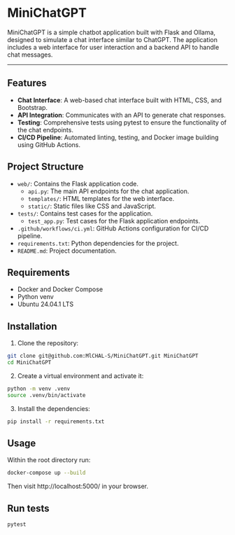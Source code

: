 # MiniChatGPT

MiniChatGPT is a simple chatbot application built with Flask and Ollama, designed to simulate a chat interface similar to ChatGPT. The application includes a web interface for user interaction and a backend API to handle chat messages.

---

## Features

- **Chat Interface**: A web-based chat interface built with HTML, CSS, and Bootstrap.
- **API Integration**: Communicates with an API to generate chat responses.
- **Testing**: Comprehensive tests using pytest to ensure the functionality of the chat endpoints.
- **CI/CD Pipeline**: Automated linting, testing, and Docker image building using GitHub Actions.

## Project Structure

- `web/`: Contains the Flask application code.
  - `api.py`: The main API endpoints for the chat application.
  - `templates/`: HTML templates for the web interface.
  - `static/`: Static files like CSS and JavaScript.
- `tests/`: Contains test cases for the application.
  - `test_app.py`: Test cases for the Flask application endpoints.
- `.github/workflows/ci.yml`: GitHub Actions configuration for CI/CD pipeline.
- `requirements.txt`: Python dependencies for the project.
- `README.md`: Project documentation.

## Requirements
- Docker and Docker Compose
- Python venv
- Ubuntu 24.04.1 LTS

## Installation

1. Clone the repository:
```bash
git clone git@github.com:MlCHAL-S/MiniChatGPT.git MiniChatGPT
cd MiniChatGPT
```

2. Create a virtual environment and activate it:
```bash
python -m venv .venv
source .venv/bin/activate
```

3. Install the dependencies:
```bash
pip install -r requirements.txt
```

## Usage
Within the root directory run:
```bash
docker-compose up --build
```
Then visit http://localhost:5000/ in your browser.

## Run tests
```bash
pytest
```